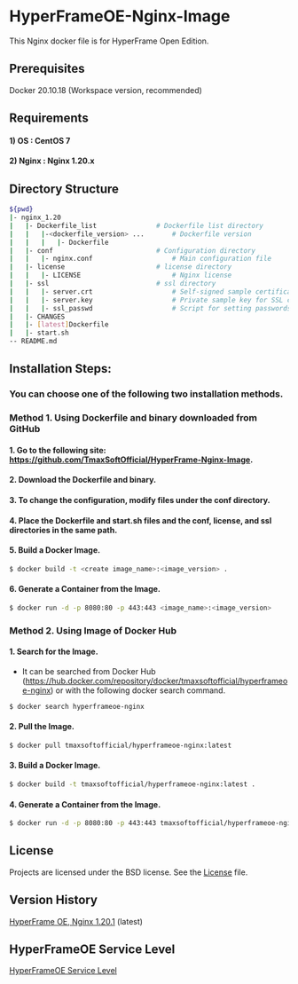 # HyperFrameOE-Nginx-Image

This Nginx docker file is for HyperFrame Open Edition.

## Prerequisites

Docker 20.10.18 (Workspace version, recommended)

## Requirements

#### 1) OS : CentOS 7
#### 2) Nginx : Nginx 1.20.x

## Directory Structure

```bash
${pwd}
|- nginx_1.20
|   |- Dockerfile_list               # Dockerfile list directory
|   |   |-<dockerfile_version> ...       # Dockerfile version
|   |   |   |- Dockerfile
|   |- conf                          # Configuration directory
|   |   |- nginx.conf                    # Main configuration file
|   |- license                       # license directory
|   |   |- LICENSE                       # Nginx license
|   |- ssl                           # ssl directory
|   |   |- server.crt                    # Self-signed sample certificate
|   |   |- server.key                    # Private sample key for SSL certificate
|   |   |- ssl_passwd                    # Script for setting passwords for sample SSL keys
|   |- CHANGES
|   |- [latest]Dockerfile
|   |- start.sh
-- README.md
```

## Installation Steps:

### You can choose one of the following two installation methods.

### Method 1. Using Dockerfile and binary downloaded from GitHub

#### 1. Go to the following site: https://github.com/TmaxSoftOfficial/HyperFrame-Nginx-Image.

#### 2. Download the Dockerfile and binary.

#### 3. To change the configuration, modify files under the conf directory.

#### 4. Place the Dockerfile and start.sh files and the conf, license, and ssl directories in the same path.

#### 5. Build a Docker Image.
```bash
$ docker build -t <create image_name>:<image_version> .
```

#### 6. Generate a Container from the Image.
```bash
$ docker run -d -p 8080:80 -p 443:443 <image_name>:<image_version>
```

### Method 2. Using Image of Docker Hub

#### 1. Search for the Image.
- It can be searched from Docker Hub (https://hub.docker.com/repository/docker/tmaxsoftofficial/hyperframeoe-nginx) or with the following docker search command.
```bash 
$ docker search hyperframeoe-nginx
```

#### 2. Pull the Image.
```bash
$ docker pull tmaxsoftofficial/hyperframeoe-nginx:latest
```

#### 3. Build a Docker Image.
```bash
$ docker build -t tmaxsoftofficial/hyperframeoe-nginx:latest .
```

#### 4. Generate a Container from the Image.
```bash
$ docker run -d -p 8080:80 -p 443:443 tmaxsoftofficial/hyperframeoe-nginx:latest
```

## License

Projects are licensed under the BSD license. See the [License](https://github.com/TmaxSoftOfficial/HyperFrame-Nginx-Image/blob/master/nginx_1.20/license/LICENSE) file.

## Version History

[HyperFrame OE, Nginx 1.20.1](https://github.com/TmaxSoftOfficial/HyperFrame-Nginx-Image/blob/master/nginx_1.20/Dockerfile "dockerfile link") (latest)

## HyperFrameOE Service Level
[HyperFrameOE Service Level](https://github.com/TmaxSoftOfficial/HyperFrame-About/blob/master/ServiceLevel.md)
